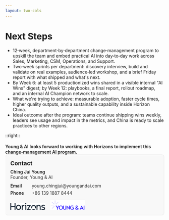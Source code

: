 ```yaml
---
layout: two-cols
---
```


# Next Steps

- 12‑week, department‑by‑department change‑management program to upskill the team and embed practical AI into day‑to‑day work across Sales, Marketing, CSM, Operations, and Support.
- Two‑week sprints per department: discovery interview, build and validate on real examples, audience‑led workshop, and a brief Friday report with what shipped and what's next.
- By <span class="keyword">Week 6</span>: at least <span class="keyword">5 productionized wins</span> shared in a visible internal "AI Wins" digest; by <span class="keyword">Week 12</span>: <span class="keyword">playbooks</span>, a <span class="keyword">final report</span>, <span class="keyword">rollout roadmap</span>, and an internal <span class="keyword">AI Champion</span> network to scale.
- What we're trying to achieve: measurable adoption, faster cycle times, higher quality outputs, and a sustainable capability inside Horizon China.
- Ideal outcome after the program: teams continue shipping wins weekly, leaders see usage and impact in the metrics, and China is ready to scale practices to other regions.

::right::

<div style="margin-top: 18px; font-weight:600;">
  Young &amp; AI looks forward to working with <span class="keyword">Horizons</span> to implement this change‑management AI program.
</div>


<div style="padding:16px; border: 1px solid rgba(0,0,0,0.08); border-left: 4px solid var(--horizon-accent); border-radius: 8px; background: rgba(15,23,42,0.02);">
  <div style="font-size:18px; font-weight:700; margin-bottom: 8px;">Contact</div>
  <div style="font-weight:600;">Ching Jui Young</div>
  <div style="opacity:0.9; margin-bottom: 10px;">Founder, Young & AI</div>
  <div style="display:flex; gap:8px; align-items:center; margin: 6px 0;">
    <span style="font-weight:600; width:60px;">Email</span>
    <span style="opacity:0.9;">young.chingjui@youngandai.com</span>
  </div>
  <div style="display:flex; gap:8px; align-items:center; margin: 6px 0;">
    <span style="font-weight:600; width:60px;">Phone</span>
    <span style="opacity:0.9;">+86 139 1887 8444</span>
  </div>
  <div style="margin-top: 14px; display:flex; gap:16px; align-items:flex-end;">
    <img src="../images/logos/Logo-Horizons-Dark-Transparent-2-1.png" alt="Horizons logo" style="width: 110px; height: auto;" />
    <img src="../images/logos/young--ai-high-resolution-logo-transparent.png" alt="Young & AI logo" style="width: 110px; height: auto;" />
  </div>
</div>


